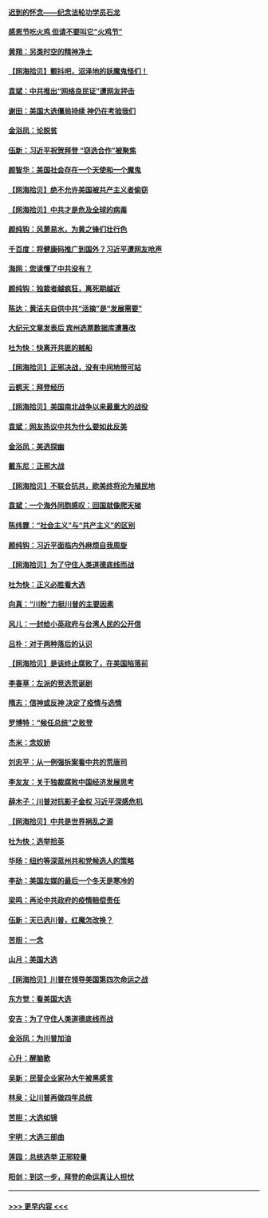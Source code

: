 #### [迟到的怀念——纪念法轮功学员石龙](../pages/nsc993/n12580245.md?t=11280902) 
#### [感恩节吃火鸡  但请不要叫它“火鸡节”](../pages/nsc993/n12580252.md?t=11280902) 
#### [黄翔：另类时空的精神净土](../pages/nsc993/n12578638.md?t=11280902) 
#### [【网海拾贝】颤抖吧，沼泽地的妖魔鬼怪们！](../pages/nsc993/n12578552.md?t=11280902) 
#### [袁斌：中共推出“网络良民证”遭网友抨击](../pages/nsc993/n12578511.md?t=11280902) 
#### [谢田：美国大选僵局持续 神仍在考验我们](../pages/nsc993/n12577432.md?t=11280902) 
#### [金浴凤：论脱贫](../pages/nsc993/n12576386.md?t=11280902) 
#### [伍新：习近平祝贺拜登 “窃选合作”被聚焦](../pages/nsc993/n12576358.md?t=11280902) 
#### [颜智华：美国社会存在一个天使和一个魔鬼](../pages/nsc993/n12574299.md?t=11280902) 
#### [【网海拾贝】绝不允许美国被共产主义者偷窃](../pages/nsc993/n12573396.md?t=11280902) 
#### [【网海拾贝】中共才是危及全球的病毒](../pages/nsc993/n12571204.md?t=11280902) 
#### [颜纯钩：风萧易水，为黄之锋们壮行色](../pages/nsc993/n12571487.md?t=11280902) 
#### [千百度：将健康码推广到国外？习近平遭网友呛声](../pages/nsc993/n12570808.md?t=11280902) 
#### [海网：您读懂了中共没有？](../pages/nsc993/n12570487.md?t=11280902) 
#### [颜纯钩：独裁者越疯狂，离死期越近](../pages/nsc993/n12569055.md?t=11280902) 
#### [陈达：黄洁夫自供中共“活摘”是“发展需要”](../pages/nsc993/n12568541.md?t=11280902) 
#### [大纪元文章发表后 宾州选票数据库遭篡改](../pages/nsc993/n12568105.md?t=11280902) 
#### [吐为快：快离开共匪的贼船](../pages/nsc993/n12568462.md?t=11280902) 
#### [【网海拾贝】正邪决战，没有中间地带可站](../pages/nsc993/n12568439.md?t=11280902) 
#### [云鹤天：拜登经历](../pages/nsc993/n12567294.md?t=11280902) 
#### [【网海拾贝】美国南北战争以来最重大的战役](../pages/nsc993/n12567247.md?t=11280902) 
#### [袁斌：网友热议中共为什么要如此反美](../pages/nsc993/n12567162.md?t=11280902) 
#### [金浴凤：美选探幽](../pages/nsc993/n12567147.md?t=11280902) 
#### [戴东尼：正邪大战](../pages/nsc993/n12567033.md?t=11280902) 
#### [【网海拾贝】不联合抗共，欧美终将沦为殖民地](../pages/nsc993/n12565068.md?t=11280902) 
#### [袁斌：一个海外同胞感叹：回国就像爬天梯](../pages/nsc993/n12564986.md?t=11280902) 
#### [陈纬霆：“社会主义”与“共产主义”的区别](../pages/nsc993/n12562417.md?t=11280902) 
#### [颜纯钩：习近平面临内外麻烦自我周旋](../pages/nsc993/n12563356.md?t=11280902) 
#### [【网海拾贝】为了守住人类道德底线而战](../pages/nsc993/n12562542.md?t=11280902) 
#### [吐为快：正义必胜看大选](../pages/nsc993/n12561967.md?t=11280902) 
#### [向真：“川粉”力挺川普的主要因素](../pages/nsc993/n12560774.md?t=11280902) 
#### [风儿：一封给小英政府与台湾人民的公开信](../pages/nsc993/n12560581.md?t=11280902) 
#### [吕朴：对于两种落后的认识](../pages/nsc993/n12560492.md?t=11280902) 
#### [【网海拾贝】是该终止腐败了，在美国陷落前](../pages/nsc993/n12559936.md?t=11280902) 
#### [李春草：左派的竞选荒诞剧](../pages/nsc993/n12558380.md?t=11280902) 
#### [隋志：信神或反神 决定了疫情与选情](../pages/nsc993/n12558255.md?t=11280902) 
#### [罗博特：“候任总统”之败登](../pages/nsc993/n12558189.md?t=11280902) 
#### [杰米：念奴娇](../pages/nsc993/n12558174.md?t=11280902) 
#### [刘忠平：从一例强拆案看中共的荒唐司](../pages/nsc993/n12558036.md?t=11280902) 
#### [李友友：关于独裁腐败中国经济发展思考](../pages/nsc993/n12558004.md?t=11280902) 
#### [薛木子：川普对抗影子金权 习近平深感危机](../pages/nsc993/n12557342.md?t=11280902) 
#### [【网海拾贝】中共是世界祸乱之源](../pages/nsc993/n12555353.md?t=11280902) 
#### [吐为快：选举拾英](../pages/nsc993/n12555041.md?t=11280902) 
#### [华旸：纽约等深蓝州共和党候选人的策略](../pages/nsc993/n12554309.md?t=11280902) 
#### [李劼：美国左媒的最后一个冬天是寒冷的](../pages/nsc993/n12552947.md?t=11280902) 
#### [梁鸣：再论中共政府的疫情赔偿责任](../pages/nsc993/n12553012.md?t=11280902) 
#### [伍新：天已选川普，红魔怎改换？](../pages/nsc993/n12552970.md?t=11280902) 
#### [苦胆：一念](../pages/nsc993/n12552957.md?t=11280902) 
#### [山月：美国大选](../pages/nsc993/n12552446.md?t=11280902) 
#### [【网海拾贝】川普在领导美国第四次命运之战](../pages/nsc993/n12551973.md?t=11280902) 
#### [东方觉：看美国大选](../pages/nsc993/n12551647.md?t=11280902) 
#### [安吉：为了守住人类道德底线而战](../pages/nsc993/n12551111.md?t=11280902) 
#### [金浴凤：为川普加油](../pages/nsc993/n12551085.md?t=11280902) 
#### [心升：醒脑歌](../pages/nsc993/n12550984.md?t=11280902) 
#### [吴新：民营企业家孙大午被黑感言](../pages/nsc993/n12550656.md?t=11280902) 
#### [林泉：让川普再做四年总统](../pages/nsc993/n12550640.md?t=11280902) 
#### [苦胆：大选如镜](../pages/nsc993/n12550630.md?t=11280902) 
#### [宇明：大选三部曲](../pages/nsc993/n12550603.md?t=11280902) 
#### [莲园：总统选举 正邪较量](../pages/nsc993/n12550594.md?t=11280902) 
#### [阳剑：到这一步，拜登的命运真让人担忧](../pages/nsc993/n12549093.md?t=11280902) 

----
#### [ >>> 更早内容 <<< ](../indexes/nsc993-earlier.md)
